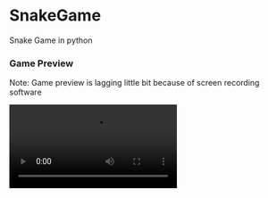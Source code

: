 # SnakeGame
 Snake Game  in python
<h3>Game Preview</h3>
<p>Note: Game preview is lagging little bit because of screen recording software</p>

<video width="auto" controls>
  <source src="https://raw.githubusercontent.com/Harvindar994/SnakeGame/main/Game%20Preview/Rec198.mp4" type="video/mp4">
</video>
